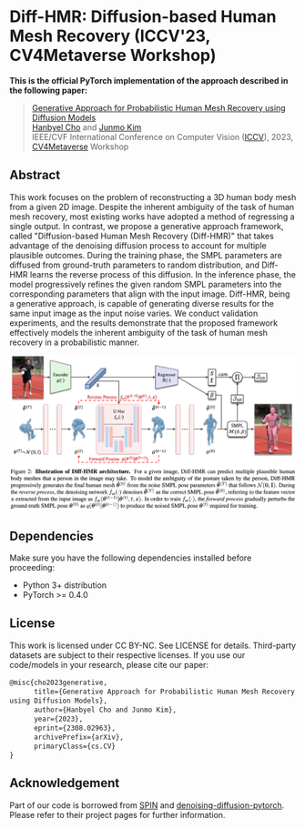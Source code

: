 # Diff-HMR: Diffusion-based Human Mesh Recovery (ICCV'23, CV4Metaverse Workshop)

**This is the official PyTorch implementation of the approach described in the following paper:**
> [Generative Approach for Probabilistic Human Mesh Recovery using Diffusion Models](https://arxiv.org/abs/2308.02963)\
> [Hanbyel Cho](https://scholar.google.com/citations?user=VvNXbu8AAAAJ&hl=ko) and [Junmo Kim](https://scholar.google.com/citations?hl=ko&user=GdQtWNQAAAAJ)\
> IEEE/CVF International Conference on Computer Vision ([ICCV](https://iccv2023.thecvf.com/)), 2023, [CV4Metaverse](https://sites.google.com/view/cv4metaverse/home?authuser=0) Workshop

## Abstract
This work focuses on the problem of reconstructing a 3D human body mesh from a given 2D image. Despite the inherent ambiguity of the task of human mesh recovery, most existing works have adopted a method of regressing a single output. In contrast, we propose a generative approach framework, called "Diffusion-based Human Mesh Recovery (Diff-HMR)" that takes advantage of the denoising diffusion process to account for multiple plausible outcomes. During the training phase, the SMPL parameters are diffused from ground-truth parameters to random distribution, and Diff-HMR learns the reverse process of this diffusion. In the inference phase, the model progressively refines the given random SMPL parameters into the corresponding parameters that align with the input image. Diff-HMR, being a generative approach, is capable of generating diverse results for the same input image as the input noise varies. We conduct validation experiments, and the results demonstrate that the proposed framework effectively models the inherent ambiguity of the task of human mesh recovery in a probabilistic manner.

![overall_framework](figs/diffhmr_overall.png)

## Dependencies
Make sure you have the following dependencies installed before proceeding:
- Python 3+ distribution
- PyTorch >= 0.4.0

## License
This work is licensed under CC BY-NC. See LICENSE for details. Third-party datasets are subject to their respective licenses.
If you use our code/models in your research, please cite our paper:
```
@misc{cho2023generative,
      title={Generative Approach for Probabilistic Human Mesh Recovery using Diffusion Models}, 
      author={Hanbyel Cho and Junmo Kim},
      year={2023},
      eprint={2308.02963},
      archivePrefix={arXiv},
      primaryClass={cs.CV}
}
```

## Acknowledgement
Part of our code is borrowed from [SPIN](https://github.com/nkolot/SPIN) and [denoising-diffusion-pytorch](https://github.com/lucidrains/denoising-diffusion-pytorch).\
Please refer to their project pages for further information.
